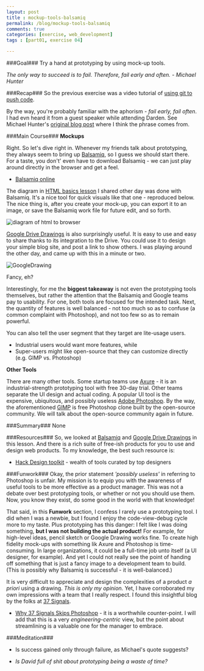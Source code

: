 ```yaml
---
layout: post
title : mockup-tools-balsamiq
permalink: /blog/mockup-tools-balsamiq
comments: true
categories: [exercise, web_development]
tags : [part01, exercise 04]

---
```


###Goal###
Try a hand at prototyping by using mock-up tools.

_The only way to succeed is to fail. Therefore, fail early and often. - Michael Hunter_

###Recap###
So the previous exercise was a video tutorial of [using git to push code](../git-push-pull-supplement).

By the way, you\'re probably familiar with the aphorism - _fail early, fail often_. I had evn heard it from a guest speaker while attending Darden. See Michael Hunter\'s [original blog post](http://blogs.msdn.com/b/micahel/archive/2005/08/17/failfast.aspx) where I think the phrase comes from.

###Main Course###
__Mockups__

Right. So let\'s dive right in. Whenever my friends talk about prototyping, they always seem to bring up [Balsamiq](http://balsamiq.com/), so I guess we should start there. For a taste, you don\'t' even have to download Balsamiq - we can just play around directly in the browser and get a feel.

* [Balsamiq online](http://builds.balsamiq.com/b/mockups-web-demo/)

The diagram in [HTML basics lesson](../html-add-text-images) I shared other day was done with Balsamiq. It\'s a nice tool for quick visuals like that one - reproduced below. The nice thing is, after you create your mock-up, you can export it to an image, or save the Balsamiq work file for future edit, and so forth.

![diagram of html to browser]({{site.url}}/assets/images/2014-01-16_day03a_w3.png "a Balsamiq drawing")

[Google Drive Drawings](http://www.google.com/drive/apps.html) is also surprisingly useful. It is easy to use and easy to share thanks to its integration to the Drive. You could use it to design your simple blog site, and post a link to show others. I was playing around the other day, and came up with this in a minute or two.

![GoogleDrawing]({{site.url}}/assets/images/2014-01-19_day04_googdraw.png "a google drawing prototype")

Fancy, eh?

Interestingly, for me the __biggest takeaway__ is not even the prototyping tools themselves, but rather the attention that the Balsamiq and Google teams pay to usability. For one, both tools are focused for the intended task. Next, the quantity of features is well balanced - not too much so as to confuse (a common complaint with Photoshop), and not too few so as to remain powerful.

You can also tell the user segment that they target are lite-usage users.

* Industrial users would want more features, while
* Super-users might like open-source that they can customize directly (e.g. GIMP vs. Photoshop)

__Other Tools__

There are many other tools. Some startup teams use [Axure](http://www.axure.com/) - it is an industrial-strength prototyping tool with free 30-day trial. Other teams separate the UI design and actual coding. A popular UI tool is the expensive, ubiquitous, and possibly useless [Adobe Photoshop](http://www.photoshop.com/). By the way, the aforementioned [GIMP](http://www.gimp.org/) is free Photoshop clone built by the open-source community. We will talk about the open-source community again in future.

###Summary###
None

###Resources###
So, we looked at [Balsamiq](http://balsamiq.com/) and [Google Drive Drawings](http://www.google.com/drive/apps.html) in this lesson. And there is a rich suite of free-ish products for you to use and design web products. To my knowledge, the best such resource is:

* [Hack Design toolkit](https://hackdesign.org/toolkit/rapid-prototyping) - wealth of tools curated by top designers

###Funwork###
Okay, the prior statement _'possibly useless'_ in referring to Photoshop is unfair. My mission is to equip you with the awareness of useful tools to be more effective as a product manager. This was not a debate over best prototyping tools, or whether or not you should use them. Now, you know they exist, do some good in the world with that knowledge!

That said, in this __Funwork__ section, I confess I rarely use a prototyping tool. I did when I was a newbie, but I found I enjoy the code-view-debug cycle more to my taste. Plus prototyping has this danger: I felt like I was doing something, __but I was not building the actual product!__ For example, for high-level ideas, pencil sketch or Google Drawing works fine. To create high fidelity mock-ups with something lik Axure and Photoshop is time-consuming. In large organizations, it could be a full-time job unto itself (a UI designer, for example). And yet I could not really see the point of handing off something that is just a fancy image to a development team to build. (This is possibly why Balsamiq is successful - it is well-balanced.)

It is very difficult to appreciate and design the complexities of a product _a priori_ using a drawing. _This is only my opinion._ Yet, I have corroborated my own impressions with a team that I really respect. I found this insightful blog by the folks at [37 Signals](http://37signals.com/).

* [Why 37 Signals Skips Photoshop](http://37signals.com/svn/posts/1061-why-we-skip-photoshop) - it is a worthwhile counter-point. I will add that this is a very _engineering-centric_ view, but the point about streamlining is a valuable one for the manager to embrace.

###Meditation###
* Is success gained only through failure, as Michael\'s quote suggests?

* _Is David full of shit about prototyping being a waste of time?_
